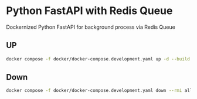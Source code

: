 # Python FastAPI with Redis Queue
Dockernized Python FastAPI for background process via Redis Queue

## UP
```bash
docker compose -f docker/docker-compose.development.yaml up -d --build
```

## Down
```bash
docker compose -f docker/docker-compose.development.yaml down --rmi all --remove-orphans
```

